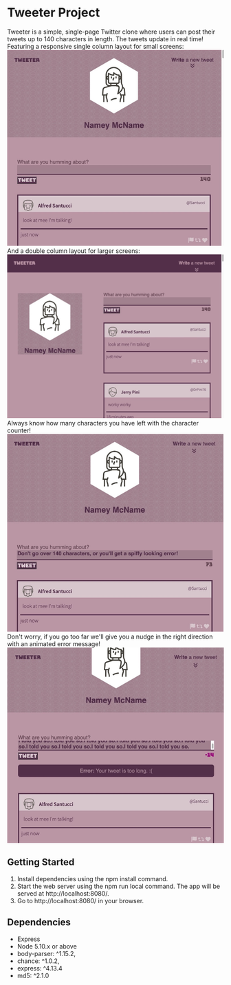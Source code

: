 # Tweeter Project

Tweeter is a simple, single-page Twitter clone where users can post their tweets up to 140 characters in length. The tweets update in real time!
Featuring a responsive single column layout for small screens:
!["Screenshot of single column layout for smaller screens"](https://github.com/keepitclassick/tweeter/blob/master/public/images/screenshots/singleColLayout.jpeg?raw=true)
And a double column layout for larger screens:
!["Screenshot of double column layout for larger screens"](https://github.com/keepitclassick/tweeter/blob/master/public/images/screenshots/doubleColLayout.jpeg?raw=true)
Always know how many characters you have left with the character counter!
!["Screenshot of character counter feature"](https://github.com/keepitclassick/tweeter/blob/master/public/images/screenshots/CharacterCount.jpeg?raw=true)
Don't worry, if you go too far we'll give you a nudge in the right direction with an animated error message!
!["Screenshot of error message"](https://github.com/keepitclassick/tweeter/blob/master/public/images/screenshots/Error.jpeg?raw=true)


## Getting Started

1. Install dependencies using the npm install command.
2. Start the web server using the npm run local command. The app will be served at http://localhost:8080/.
3. Go to http://localhost:8080/ in your browser.

## Dependencies

- Express
- Node 5.10.x or above
- body-parser: ^1.15.2,
- chance: ^1.0.2,
- express: ^4.13.4
- md5: ^2.1.0